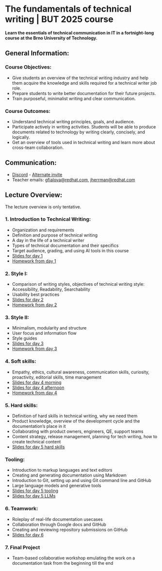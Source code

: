 # The fundamentals of technical writing | BUT 2025 course

**Learn the essentials of technical communication in IT in a fortnight-long course at the Brno University of Technology.**

## General Information:

### Course Objectives:
- Give students an overview of the technical writing industry and help them acquire the knowledge and skills required for a technical writer job role.
- Prepare students to write better documentation for their future projects.
- Train purposeful, minimalist writing and clear communication.

### Course Outcomes:
- Understand technical writing principles, goals, and audience.
- Participate actively in writing activities. Students will be able to produce documents related to technology by writing clearly, concisely, and logically.
- Get an overview of tools used in technical writing and learn more about cross-team collaboration.

## Communication:
* [Discord](https://discord.gg/8C5Ty4WfU7) - [Alternate invite](https://discord.com/invite/36aEfa7ret)
* Teacher emails: gfialova@redhat.com, jherrman@redhat.com

## Lecture Overview:
The lecture overview is only tentative.

### 1. Introduction to Technical Writing:
* Organization and requirements
* Definition and purpose of technical writing
* A day in the life of a technical writer
* Types of technical documentation and their specifics
* Target audience, grading, and using AI tools in this course
* [Slides for day 1](https://github.com/rh-writers/BUT-technical-writing-course-2025/blob/main/slides/2025-Day-1_Introduction%20to%20technical%20writing%20-%20BUT%202025.pdf)
* [Homework from day 1](https://docs.google.com/document/d/1ibK_zqJK3swErivjGnIVWliqOXnj7lP3nLab3WIRPFg/copy)

### 2. Style I:
* Comparison of writing styles, objectives of technical writing style: Accessibility, Readability, Searchability
* Usability best practices
* [Slides for day 2](https://github.com/rh-writers/BUT-technical-writing-course-2025/blob/main/slides/2025-Day-2_Tech%20writing%20style%20I%20-%20BUT%202025.pdf)
* [Homework from day 2](https://docs.google.com/document/d/1s-7HAVXC_k34jGdZ5Sp2bRDFDf1hjivWDvdIFI0lN8k/copy)

### 3. Style II:
* Minimalism, modularity and structure
* User focus and information flow
* Style guides
* [Slides for day 3](https://github.com/rh-writers/BUT-technical-writing-course-2025/blob/main/slides/2025-Day-3_Tech%20writing%20style%20II%20-%20BUT%20Spring%202025.pdf)
* [Homework from day 3](https://www.youtube.com/watch?v=7iWUSetbaos)

### 4. Soft skills:
* Empathy, ethics, cultural awareness, communication skills, curiosity, proactivity, editorial skills, time management
* [Slides for day 4 morning](https://github.com/rh-writers/BUT-technical-writing-course-2025/blob/main/slides/2025-Day-4_SoftSkills%20BUT%20morning%20session.pdf)
* [Slides for day 4 afternoon](https://github.com/rh-writers/BUT-technical-writing-course-2025/blob/main/slides/2025%20Day%204%20-%20SoftSkills%202025_afternoon%20exercises.pdf)
* [Homework from day 4](https://www.youtube.com/watch?v=Q2yG142cyNg)

### 5. Hard skills:
* Definition of hard skills in technical writing, why we need them
* Product knowledge, overview of the development cycle and the documentation’s place in it
* Collaborating with product owners, engineers, QE, support teams
* Content strategy, release management, planning for tech writing, how to create technical content
* [Slides for day 5 hard skills](https://github.com/rh-writers/BUT-technical-writing-course-2025/blob/main/slides/2025-Day-5-AM-Hard%20skills.pdf)


### Tooling:
* Introduction to markup languages and text editors
* Creating and generating documentation using Markdown
* Introduction to Git, setting up and using Git command line and GitHub
* Large language models and generative tools
* [Slides for day 5 tooling](https://github.com/rh-writers/BUT-technical-writing-course-2025/blob/main/slides/2025-Day-5-PM-Tooling.pdf)
* [Slides for day 5 LLMs](https://github.com/rh-writers/BUT-technical-writing-course-2025/blob/main/slides/2025-Day-5-LLM%20and%20generative%20AI%20-%20VUT%202025.pdf)

### 6. Teamwork:
* Roleplay of real-life documentation usecases
* Collaboration through Google docs and GitHub
* Creating and reviewing repository submissions on GitHub
* [Slides for day 6](https://github.com/rh-writers/BUT-technical-writing-course-2025/blob/main/slides/2025-Day-6%20-%20Collaboration%20%26%20Teamwork%20-%20BUT%202025.pdf)

### 7. Final Project
* Team-based collaborative workshop emulating the work on a documentation task from the beginning till the end


